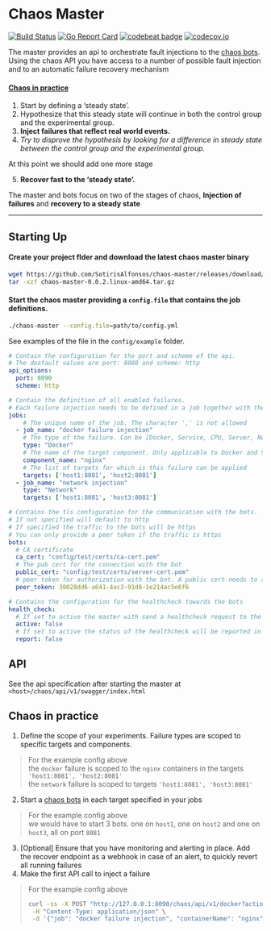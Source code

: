 # Chaos Master

[![Build Status](https://travis-ci.org/SotirisAlfonsos/chaos-master.svg)](https://travis-ci.org/SotirisAlfonsos/chaos-master)
[![Go Report Card](https://goreportcard.com/badge/github.com/SotirisAlfonsos/chaos-master)](https://goreportcard.com/report/github.com/SotirisAlfonsos/chaos-master)
[![codebeat badge](https://codebeat.co/badges/ab1778ae-60c1-4b7d-aff6-a8f1eabbd2d5)](https://codebeat.co/projects/github-com-sotirisalfonsos-chaos-master-master)
[![codecov.io](https://codecov.io/github/SotirisAlfonsos/chaos-master/coverage.svg?branch=master)](https://codecov.io/github/SotirisAlfonsos/chaos-master?branch=master)

The master provides an api to orchestrate fault injections to the [chaos bots](https://github.com/SotirisAlfonsos/chaos-bot). Using the chaos API you have access to a number of possible fault injection and to an automatic failure recovery mechanism
#### [Chaos in practice](https://principlesofchaos.org/)
1. Start by defining a ‘steady state’.
2. Hypothesize that this steady state will continue in both the control group and the experimental group.
3. <b>Inject failures that reflect real world events.</b>
4. <i>Try to disprove the hypothesis by looking for a difference in steady state between the control group and the experimental group.</i>  

At this point we should add one more stage

5. <b>Recover fast to the ‘steady state’.</b>

The master and bots focus on two of the stages of chaos, <b>Injection of failures</b> and <b>recovery to a steady state</b>

----

## Starting Up

#### Create your project flder and download the latest chaos master binary

```bash
wget https://github.com/SotirisAlfonsos/chaos-master/releases/download/v0.0.2/chaos-master-0.0.2.linux-amd64.tar.gz
tar -xzf chaos-master-0.0.2.linux-amd64.tar.gz
```

#### Start the chaos master providing a `config.file` that contains the job definitions. 

```bash
./chaos-master --config.file=path/to/config.yml
```
See examples of the file in the `config/example` folder.

```yml
# Contain the configuration for the port and scheme of the api. 
# The deafault values are port: 8080 and scheme: http
api_options:
  port: 8090
  scheme: http

# Contain the definition of all enabled failures. 
# Each failure injection needs to be defined in a job together with the targets that are in scope
jobs:
    # The unique name of the job. The character ',' is not allowed
  - job_name: "docker failure injection"
    # The type of the failure. Can be [Docker, Service, CPU, Server, Network]
    type: "Docker"
    # The name of the target component. Only applicable to Docker and Service failure types
    component_name: "nginx"
    # The list of targets for which is this failure can be applied
    targets: ['host1:8081', 'host2:8081']
  - job_name: "network injection"
    type: "Network"
    targets: ['host1:8081', 'host3:8081']

# Contains the tls configuration for the communication with the bots. 
# If not specified will default to http
# If specified the traffic to the bots will be https
# You can only provide a peer token if the traffic is https
bots:
  # CA certificate
  ca_cert: "config/test/certs/ca-cert.pem"
  # The pub cert for the connection with the bot
  public_cert: "config/test/certs/server-cert.pem"
  # peer token for authorization with the bot. A public cert needs to also be provided
  peer_token: 30028dd6-a641-4ac3-91d8-1e214ac5e6f6

# Contains the configuration for the healthcheck towards the bots
health_check:
  # If set to active the master with send a healthcheck request to the bots every 1 minute
  active: false
  # If set to active the status of the healthcheck will be reported in application log (stderr)
  report: false
```

## API
See the api specification after starting the master at `<host>/chaos/api/v1/swagger/index.html`

## Chaos in practice
1. Define the scope of your experiments. Failure types are scoped to specific targets and components. 
> For the example config above   
> the `docker` failure is scoped to the `nginx` containers in the targets `'host1:8081', 'host2:8081'`  
> the `network` failure is scoped to targets `'host1:8081', 'host3:8081'`
2. Start a [chaos bots](https://github.com/SotirisAlfonsos/chaos-bot) in each target specified in your jobs 
> For the example config above  
> we would have to start 3 bots. one on `host1`, one on `host2` and one on `host3`, all on port `8081` 
3. [Optional] Ensure that you have monitoring and alerting in place. Add the recover endpoint as a webhook in case of an alert, to quickly revert all running failures
4. Make the first API call to inject a failure
> For the example config above  
> ```bash
> curl -ss -X POST "http://127.0.0.1:8090/chaos/api/v1/docker?action=kill" \
>  -H "Content-Type: application/json" \
>  -d '{"job": "docker failure injection", "containerName": "nginx", "target": "host1:8081"}'
> ```
